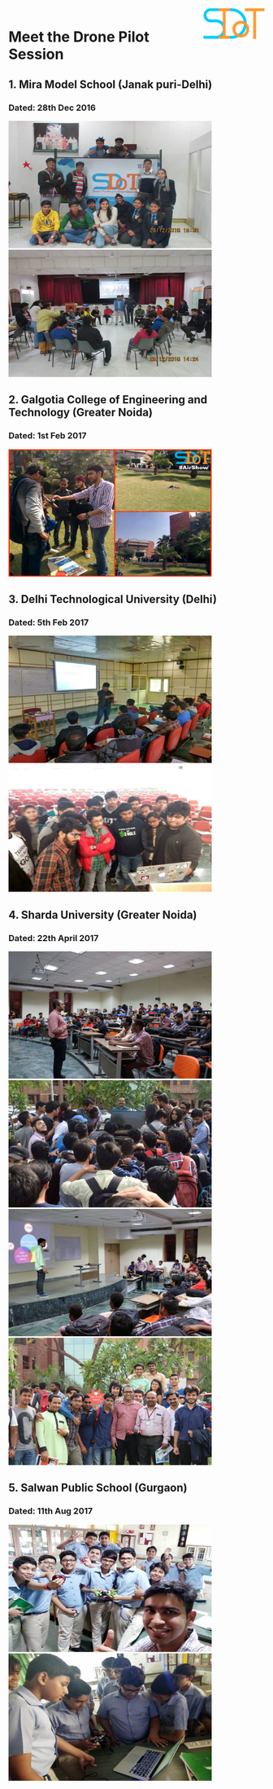 <img align="right" width="120" height="60" src="https://github.com/Team-SDIoT/SDIoT_Events/blob/master/SDIoT%20New%20Logo.png">

# Meet the Drone Pilot Session
## 1. Mira Model School (Janak puri-Delhi)
### Dated: 28th Dec 2016
<img src="Image/15726324_1284903581555236_7216921670478932116_n.jpg" height="250" width="400" ><img src="Image/15781736_1284903511555243_8983883976992474816_n.jpg" height="250" width="400" >

## 2. Galgotia College of Engineering and Technology (Greater Noida)
### Dated: 1st Feb 2017
<img src="Image/16427538_1321234141255513_8155278784742438236_n.jpg" height="250" width="400" >

## 3. Delhi Technological University (Delhi)
### Dated: 5th Feb 2017
<img src="Image/16508180_1324314744280786_5007525739403481059_n.jpg" height="250" width="400" ><img src="Image/16508840_1324314750947452_6047679452378015511_n.jpg" height="250" width="400" >

## 4. Sharda University (Greater Noida)
### Dated: 22th April 2017
<img src="Image/17991821_1401944556517804_6298867430720947026_n.jpg" height="250" width="400" ><img src="Image/17990868_1401944273184499_5388092323466870086_n.jpg" height="250" width="400" ><img src="Image/18058116_1401944763184450_5581817916057725151_n.jpg" height="250" width="400" ><img src="Image/18034178_1401944926517767_2939779830129521503_n.jpg" height="250" width="400" >

## 5.  Salwan Public School (Gurgaon)
### Dated: 11th Aug 2017
<img src="Image/20663940_1517896458255946_3303988435256979867_n.jpg" height="250" width="400" ><img src="Image/20767914_1517896358255956_7935536193539549949_n.jpg" height="250" width="400" >

